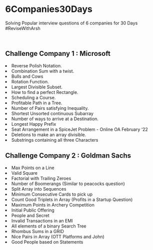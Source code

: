 # 6Companies30Days
Solving Popular interview questions of 6 companies for 30 Days #ReviseWithArsh

<br>

## Challenge Company 1 : Microsoft 
<li>Reverse Polish Notation.
<br> <li>Combination Sum with a twist.
<br> <li>Bulls and Cows
<br> <li>Rotation Function.
<br> <li>Largest Divisible Subset.
<br> <li>How to find a perfect Rectangle.
<br> <li>Scheduling a Course.
<br> <li>Profitable Path in a Tree.
<br> <li>Number of Pairs satisfying Inequality.
<br> <li>Shortest Unsorted continuous Subarray
<br> <li>Number of ways to arrive at a Destination.
<br> <li>Longest Happy Prefix
<br> <li>Seat Arrangement in a SpiceJet Problem - Online OA February ‘22
<br> <li>Deletions to make an array divisible.
<br> <li>Substrings containing all three Characters

<br>

## Challenge Company 2 : Goldman Sachs

<li>Max Points on a Line
<br> <li>Valid Square
<br> <li>Factorial with Trailing Zeroes
<br> <li>Number of Boomerangs (Similar to peacocks question)
<br> <li>Split Array into Sequences
<br> <li>Minimum Consecutive Cards to pick up
<br> <li>Count Good Triplets in Array (Profits in a Startup Question)
<br> <li>Maximum Points in Archery Competition
<br> <li>Initial Public Offering
<br> <li>People and Secret
<br> <li>Invalid Transactions in an EMI
<br> <li>All elements of a binary Search Tree
<br> <li>Rhombus Sums in a GRID
<br> <li>Nice Pairs in Array (OTT Platforms and John)
<br> <li>Good People based on Statements
